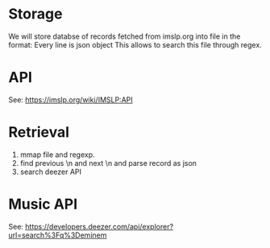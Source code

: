 # Storage

We will store databse of records fetched from imslp.org into file in the format:
Every line is json object
This allows to search this file through regex.

# API
See: https://imslp.org/wiki/IMSLP:API

# Retrieval
1. mmap file and regexp.
2. find previous \n and next \n and parse record as json
3. search deezer API

# Music API
See: https://developers.deezer.com/api/explorer?url=search%3Fq%3Deminem



